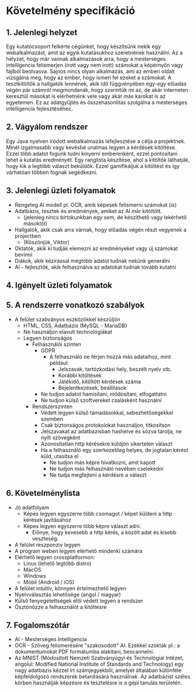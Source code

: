 # Követelmény specifikáció

## 1. Jelenlegi helyzet

Egy kutatócsoport felkérte cégünket, hogy készítsünk nekik egy webalkalmazást, amit az egyik kutatásukhoz szeretnének használni. Az a helyzet, hogy már vannak alkalmazások arra, hogy a mesterséges intelligencia felismerjen (írott vagy nem írott) számokat a képernyőn vagy fájlból beolvasva. Sajnos nincs olyan alkalmazás, ami az emberi oldalt vizsgálná meg, hogy az ember, hogy ismeri fel ezeket a számokat. A tesztkitöltők a hallgatók lennének, akik idő függvényében egy-egy előadás végén pár számról megmondanák, hogy szerintük mi az, de akár interneten keresztül másokat is elérhetnénk vele vagy akár más karokat is az egyetemen. Ez az adatgyűjtés és összehasonlítás szolgálna a mesterséges intelligencia fejlesztéséhez. 

## 2. Vágyálom rendszer

Egy Java nyelven íródott webalkalmazás lefejlesztése a célja a projektnek.
Minél izgalmasabb vagy kevésbé unalmas legyen a kérdések kitöltése.
Ezzel több adatot fogunk tudni kinyerni emberenként, ezzel pontosítani lehet a kutatás eredményét.
Egy ranglista készítése, ahol a kitöltők láthatják, hogy kik a legtöbb választ beküldők.
Ezzel gamifikáljuk a kitöltést és így várhatóan többen fognak segédkezni.

## 3. Jelenlegi üzleti folyamatok

- Rengeteg AI modell pl. OCR, amik képesek felismerni számokat (is)
- Adatbázis, tesztek és eredmények, amiket az AI már kitöltött.
  - (jelenleg nincs birtokunkban egy sem, de készíthető vagy lekérhető másoktól)
-  Hallgatók, akik csak arra várnak, hogy előadás végén részt vegyenek a projectben
    - (Köszönjük, Viktor) 
-  Oktatók, akik ki tudják elemezni az eredményeket vagy új számokat bevinni
-  Diákok, akik kézírással mégtöbb adatot tudnak nekünk generálni
-  AI - fejlesztők, akik felhasználva az adatokat tudnak tovább kutatni

## 4. Igényelt üzleti folyamatok


## 5. A rendszerre vonatkozó szabályok

- A felület szabványos eszközökkel készüljön
  - HTML, CSS, Adatbázis (MySQL - MariaDB) 
  - Ne használjon elavult technológiákat
  - Legyen biztonságos
    - Felhasználói szinten
      - GDPR
        - A felhasználó ne férjen hozzá más adataihoz, mint például:
          - Jelszavak, tartózkodási hely, beszélt nyelv stb.
          - Korábbi kitöltések
          - Játékidő, kitöltött kérdések száma
          - Bejelentkezések, beállítások
      - Ne tudjon adatot hamisítani, módosítani, elfogattatni
      - Ne tudjon külső szoftvereket csalásként használni
    - Rendszerszinten
      - Védett legyen külső támadásokkal, sebezhetőségekkel szemben
      - Csak biztonságos protokolokat használjon, titkosítson
      - Jelszavakat az adatbázisban hashelve és sózva tárolja, ne nyílt szövegként
      - Azonosítatlan http kérésekre küldjön sikertelen választ
      - Ha a felhasználó egy szerkezetileg helyes, de jogtalan kérést küld, utasítsa el
        - Ne tudjon más képre hivatkozni, amit kapott
        - Ne tudjon más felhasználó nevében cselekedni
        - Ne tudja megfejteni a kérdésre a választ 

## 6. Követelménylista

- Jó adatfolyam
  - Képes legyen egyszerre több csomagot / képet küldeni a http kérések javításához
  - Képes legyen egyszerre több képre választ adni.
    - Előnye, hogy kevesebb a http kérés, a közölt adat és kisebb veszteség.    
- A felület reszponzív legyen
- A program weben legyen elérhető mindenki számára
- Elérhető legyen crossplatformon:
  - Linux (lehető legtöbb distro)
  - MacOS
  - Windows
  - Mobil (Android / iOS) 
- A felület intuitív, könnyen értelmezhető legyen
- Nyelvválasztás lehetősége (angol / magyar)
- Külső fenyegetettségek elől védett legyen a rendszer
- Ösztönözze a felhasználót a kitöltésre

## 7. Fogalomszótár

- AI - Mesterséges Intelligencia
- OCR - Szöveg felismerésére "szakosodott" AI. Ezekkel szokták pl.: a dokumentumokat PDF formátumba alakítani, bescannelni.
- Az MNIST (Módosított Nemzeti Szabványügyi és Technológiai Intézet, angolul: 
Modified National Institute of Standards and Technology) egy nagy adatbázis kézzel írt számjegyekből, amelyet általában 
különféle képfeldolgozó rendszerek betanítására használnak. Az adatbázist széles körben használják képzésre és tesztelésre 
is a gépi tanulás területén.
